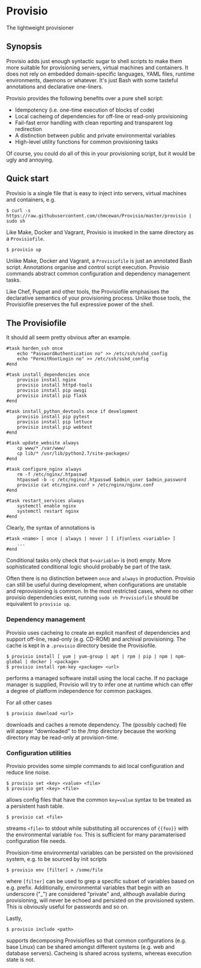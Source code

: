 # Provisio
The lightweight provisioner

## Synopsis
Provisio adds just enough syntactic sugar to shell scripts to make them more suitable for provisioning servers, virtual machines and containers. It does not rely on embedded domain-specific languages, YAML files, runtime environments, daemons or whatever. It's just Bash with some tasteful annotations and declarative one-liners. 

Provisio provides the following benefits over a pure shell script:

* Idempotency (i.e. one-time execution of blocks of code)
* Local cacheing of dependencies for off-line or read-only provisioning
* Fail-fast error handling with clean reporting and transparent log redirection
* A distinction between public and private environmental variables
* High-level utility functions for common provisioning tasks 

Of course, you could do all of this in your provisioning script, but it would be ugly and annoying.

## Quick start

Provisio is a single file that is easy to inject into servers, virtual machines and containers, e.g.

    $ curl -s https://raw.githubusercontent.com/chmcewan/Provisio/master/provisio | sudo sh
    
Like Make, Docker and Vagrant, Provisio is invoked in the same directory as a `Provisiofile`.

    $ provisio up
  
Unlike Make, Docker and Vagrant, a `Provisiofile` is just an annotated Bash script. Annotations organise and control script execution. Provisio commands abstract common configuration and dependency management tasks. 

Like Chef, Puppet and other tools, the Provisiofile emphasises the declarative semantics of your provisioning process. Unlike those tools, the Provisiofile preserves the full expressive power of the shell.

## The Provisiofile

It should all seem pretty obvious after an example. 
 
```
#task harden_ssh once
    echo "PasswordAuthentication no" >> /etc/ssh/sshd_config
    echo "PermitRootLogin no" >> /etc/ssh/sshd_config
#end

#task install_dependencies once
    provisio install nginx
    provisio install httpd-tools    
    provisio install pip uwsgi
    provisio install pip flask    
#end

#task install_python_devtools once if development
    provisio install pip pytest
    provisio install pip lettuce
    provisio install pip webtest
#end

#task update_website always
    cp www/* /var/www/
    cp lib/* /usr/lib/python2.7/site-packages/
#end

#task configure_nginx always
    rm -f /etc/nginx/.htpasswd    
    htpasswd -b -c /etc/nginx/.htpasswd $admin_user $admin_password
    provisio cat etc/nginx.conf > /etc/nginx/nginx.conf
#end

#task restart_services always
    systemctl enable nginx
    systemctl restart nginx
#end

```
 
Clearly, the syntax of annotations is

    #task <name> [ once | always | never ] [ if|unless <variable> ]
        ...
    #end

Conditional tasks only check that `$<variable>` is (not) empty. More sophisticated conditional logic should probably be part of the task.

Often there is no distinction between `once` and `always` in production. Provisio can still be useful during development, when configurations are unstable and reprovisioning is common. In the most restricted cases, where no other provisio dependencies exist, running `sudo sh Provisiofile` should be equivalent to `provisio up`.

### Dependency management

Provisio uses cacheing to create an explicit manifest of dependencies and support off-line, read-only (e.g. CD-ROM) and archival provisioning. The cache is kept in a `.provisio` directory beside the Provisiofile.

    $ provisio install [ yum | yum-group | apt | rpm | pip | npm | npm-global | docker ] <package>
    $ provisio install rpm-key <package> <url>
    
performs a managed software install using the local cache. If no package manager is supplied, Provisio will try to infer one at runtime which can offer a degree of platform independence for common packages. 

For all other cases

    $ provisio download <url>

downloads and caches a remote dependency. The (possibly cached) file will appear "downloaded" to the /tmp directory because the working directory may be read-only at provision-time.

### Configuration utilities

Provisio provides some simple commands to aid local configuration and reduce line noise.

    $ provisio set <key> <value> <file>
    $ provisio get <key> <file>

allows config files that have the common `key=value` syntax to be treated as a persistent hash table.

    $ provisio cat <file>
    
streams `<file>` to stdout while substituting all occurences of `{{foo}}` with the environmental variable `foo`. This is sufficient for many paramaterised configuration file needs. 

Provision-time environmental variables can be persisted on the provisioned system, e.g. to be sourced by init scripts

    $ provisio env [filter] > /some/file
    
where `[filter]` can be used to grep a specific subset of variables based on e.g. prefix. Additionally, environmental variables that begin with an underscore ("_") are considered "private" and, although available during provisioning, will never be echoed and persisted on the provisioned system. This is obviously useful for passwords and so on.

Lastly, 

    $ provisio include <path>
    
supports decomposing Provisiofiles so that common configurations (e.g. base Linux) can be shared amongst different systems (e.g. web and database servers). Cacheing is shared across systems, whereas execution state is not.





